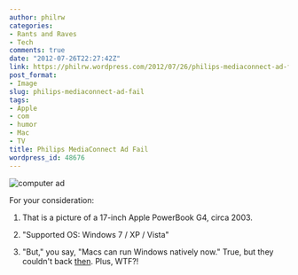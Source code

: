 ```yaml
---
author: philrw
categories:
- Rants and Raves
- Tech
comments: true
date: "2012-07-26T22:27:42Z"
link: https://philrw.wordpress.com/2012/07/26/philips-mediaconnect-ad-fail/
post_format:
- Image
slug: philips-mediaconnect-ad-fail
tags:
- Apple
- com
- humor
- Mac
- TV
title: Philips MediaConnect Ad Fail
wordpress_id: 48676
---
```


![computer ad](/images/IMG_1320.jpg)

For your consideration:

1. That is a picture of a 17-inch Apple PowerBook G4, circa 2003.

2. "Supported OS: Windows 7 / XP / Vista"

3. "But," you say, "Macs can run Windows natively now." True, but they couldn't back [then](http://en.wikipedia.org/wiki/PowerBook#PowerBook_G4). Plus, WTF?!


